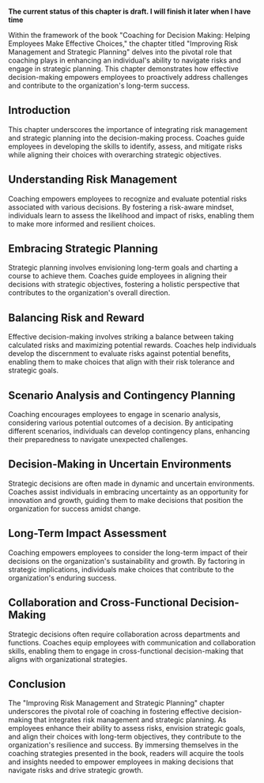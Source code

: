 **The current status of this chapter is draft. I will finish it later when I have time**

Within the framework of the book "Coaching for Decision Making: Helping Employees Make Effective Choices," the chapter titled "Improving Risk Management and Strategic Planning" delves into the pivotal role that coaching plays in enhancing an individual's ability to navigate risks and engage in strategic planning. This chapter demonstrates how effective decision-making empowers employees to proactively address challenges and contribute to the organization's long-term success.

Introduction
------------

This chapter underscores the importance of integrating risk management and strategic planning into the decision-making process. Coaches guide employees in developing the skills to identify, assess, and mitigate risks while aligning their choices with overarching strategic objectives.

Understanding Risk Management
-----------------------------

Coaching empowers employees to recognize and evaluate potential risks associated with various decisions. By fostering a risk-aware mindset, individuals learn to assess the likelihood and impact of risks, enabling them to make more informed and resilient choices.

Embracing Strategic Planning
----------------------------

Strategic planning involves envisioning long-term goals and charting a course to achieve them. Coaches guide employees in aligning their decisions with strategic objectives, fostering a holistic perspective that contributes to the organization's overall direction.

Balancing Risk and Reward
-------------------------

Effective decision-making involves striking a balance between taking calculated risks and maximizing potential rewards. Coaches help individuals develop the discernment to evaluate risks against potential benefits, enabling them to make choices that align with their risk tolerance and strategic goals.

Scenario Analysis and Contingency Planning
------------------------------------------

Coaching encourages employees to engage in scenario analysis, considering various potential outcomes of a decision. By anticipating different scenarios, individuals can develop contingency plans, enhancing their preparedness to navigate unexpected challenges.

Decision-Making in Uncertain Environments
-----------------------------------------

Strategic decisions are often made in dynamic and uncertain environments. Coaches assist individuals in embracing uncertainty as an opportunity for innovation and growth, guiding them to make decisions that position the organization for success amidst change.

Long-Term Impact Assessment
---------------------------

Coaching empowers employees to consider the long-term impact of their decisions on the organization's sustainability and growth. By factoring in strategic implications, individuals make choices that contribute to the organization's enduring success.

Collaboration and Cross-Functional Decision-Making
--------------------------------------------------

Strategic decisions often require collaboration across departments and functions. Coaches equip employees with communication and collaboration skills, enabling them to engage in cross-functional decision-making that aligns with organizational strategies.

Conclusion
----------

The "Improving Risk Management and Strategic Planning" chapter underscores the pivotal role of coaching in fostering effective decision-making that integrates risk management and strategic planning. As employees enhance their ability to assess risks, envision strategic goals, and align their choices with long-term objectives, they contribute to the organization's resilience and success. By immersing themselves in the coaching strategies presented in the book, readers will acquire the tools and insights needed to empower employees in making decisions that navigate risks and drive strategic growth.
